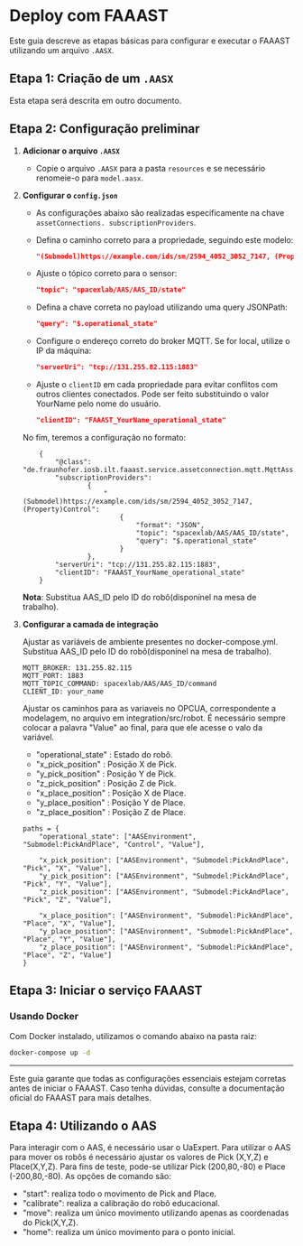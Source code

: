# Deploy com FAAAST

Este guia descreve as etapas básicas para configurar e executar o FAAAST utilizando um arquivo `.AASX`.

## Etapa 1: Criação de um `.AASX`

Esta etapa será descrita em outro documento.

## Etapa 2: Configuração preliminar

1. **Adicionar o arquivo `.AASX`**
   - Copie o arquivo `.AASX` para a pasta `resources` e se necessário renomeie-o para `model.aasx`.

2. **Configurar o `config.json`**
   - As configurações abaixo são realizadas especificamente na chave `assetConnections. subscriptionProviders`.
   - Defina o caminho correto para a propriedade, seguindo este modelo:
     ```json
     "(Submodel)https://example.com/ids/sm/2594_4052_3052_7147, (Property)Control"
     ```
   
   - Ajuste o tópico correto para o sensor:
     ```json
     "topic": "spacexlab/AAS/AAS_ID/state"
     ```
   
   - Defina a chave correta no payload utilizando uma query JSONPath:
     ```json
     "query": "$.operational_state"
     ```
   
   - Configure o endereço correto do broker MQTT. Se for local, utilize o IP da máquina:
     ```json
     "serverUri": "tcp://131.255.82.115:1883"
     ```
   
   - Ajuste o `clientID` em cada propriedade para evitar conflitos com outros clientes conectados.
   Pode ser feito substituindo o valor YourName pelo nome do usuário.
     ```json
     "clientID": "FAAAST_YourName_operational_state"
     ```
     
   No fim, teremos a configuração no formato:
    ```
        {
            "@class": "de.fraunhofer.iosb.ilt.faaast.service.assetconnection.mqtt.MqttAssetConnection",
            "subscriptionProviders":
                    {
                        "(Submodel)https://example.com/ids/sm/2594_4052_3052_7147, (Property)Control":
                            {
                                "format": "JSON",
                                "topic": "spacexlab/AAS/AAS_ID/state",
                                "query": "$.operational_state"
                            }
                    },
            "serverUri": "tcp://131.255.82.115:1883",
            "clientID": "FAAAST_YourName_operational_state"
        }
    ```
    **Nota**: Substitua AAS_ID pelo ID do robô(disponínel na mesa de trabalho).



3. **Configurar a camada de integração**

    Ajustar as variáveis de ambiente presentes no docker-compose.yml.
    Substitua AAS_ID pelo ID do robô(disponínel na mesa de trabalho).
    
    ```
    MQTT_BROKER: 131.255.82.115
    MQTT_PORT: 1883
    MQTT_TOPIC_COMMAND: spacexlab/AAS/AAS_ID/command
    CLIENT_ID: your_name
    ```
   
    Ajustar os caminhos para as variaveis no OPCUA, correspondente a modelagem, no arquivo em integration/src/robot.
    É necessário sempre colocar a palavra "Value" ao final, para que ele acesse o valo da variável.

    - "operational_state" : Estado do robô.
    - "x_pick_position" : Posição X de Pick.
    - "y_pick_position" : Posição Y de Pick.
    - "z_pick_position" : Posição Z de Pick.
    - "x_place_position" : Posição X de Place.
    - "y_place_position" : Posição Y de Place.
    - "z_place_position" : Posição Z de Place.

    ````
    paths = {
        "operational_state": ["AASEnvironment", "Submodel:PickAndPlace", "Control", "Value"],

        "x_pick_position": ["AASEnvironment", "Submodel:PickAndPlace", "Pick", "X", "Value"],
        "y_pick_position": ["AASEnvironment", "Submodel:PickAndPlace", "Pick", "Y", "Value"],
        "z_pick_position": ["AASEnvironment", "Submodel:PickAndPlace", "Pick", "Z", "Value"],

        "x_place_position": ["AASEnvironment", "Submodel:PickAndPlace", "Place", "X", "Value"],
        "y_place_position": ["AASEnvironment", "Submodel:PickAndPlace", "Place", "Y", "Value"],
        "z_place_position": ["AASEnvironment", "Submodel:PickAndPlace", "Place", "Z", "Value"]
    }
   ````

## Etapa 3: Iniciar o serviço FAAAST

### Usando Docker
Com Docker instalado, utilizamos o comando abaixo na pasta raiz:
```sh
docker-compose up -d
```

---
Este guia garante que todas as configurações essenciais estejam corretas antes de iniciar o FAAAST. Caso tenha dúvidas, consulte a documentação oficial do FAAAST para mais detalhes.

## Etapa 4: Utilizando o AAS
Para interagir com o AAS, é necessário usar o UaExpert.
Para utilizar o AAS para mover os robôs é necessário ajustar os valores de Pick (X,Y,Z) e Place(X,Y,Z).
Para fins de teste, pode-se utilizar Pick (200,80,-80) e Place (-200,80,-80).
As opções de comando são:
- "start": realiza todo o movimento de Pick and Place.
- "calibrate": realiza a calibração do robô educacional.
- "move": realiza um único movimento utilizando apenas as coordenadas do Pick(X,Y,Z).
- "home": realiza um único movimento para o ponto inicial.
